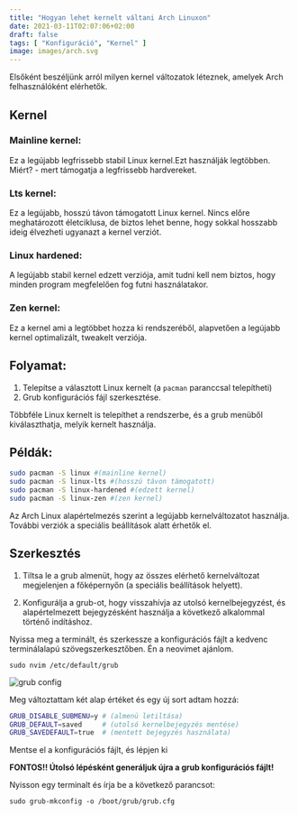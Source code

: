 ```yaml
---
title: "Hogyan lehet kernelt váltani Arch Linuxon"
date: 2021-03-11T02:07:06+02:00
draft: false
tags: [ "Konfiguráció", "Kernel" ]
image: images/arch.svg
---
```


Elsőként beszéljünk arról milyen kernel változatok léteznek, amelyek Arch felhasználóként elérhetők.

## Kernel

### Mainline kernel:

Ez a legújabb legfrissebb stabil Linux kernel.Ezt használják legtöbben. Miért? - mert támogatja a legfrissebb hardvereket.

### Lts kernel:

Ez a legújabb, hosszú távon támogatott Linux kernel. Nincs előre meghatározott életciklusa, de biztos lehet benne, hogy sokkal hosszabb ideig élvezheti ugyanazt a kernel verziót.

### Linux hardened:

A legújabb stabil kernel edzett verziója, amit tudni kell nem biztos, hogy minden program megfelelően fog futni használatakor.

### Zen kernel:

Ez a kernel ami a legtöbbet hozza ki rendszeréből, alapvetően a legújabb kernel optimalizált, tweakelt verziója.

## Folyamat:

1. Telepítse a választott Linux kernelt (a `pacman` paranccsal telepítheti)
2. Grub konfigurációs fájl szerkesztése.

Többféle Linux kernelt is telepíthet a rendszerbe, és a grub menüből kiválaszthatja, melyik kernelt használja.

## Példák:

```bash
sudo pacman -S linux #(mainline kernel)
sudo pacman -S linux-lts #(hosszú távon támogatott)
sudo pacman -S linux-hardened #(edzett kernel)
sudo pacman -S linux-zen #(zen kernel)
```
Az Arch Linux alapértelmezés szerint a legújabb kernelváltozatot használja. További verziók a speciális beállítások alatt érhetők el.

## Szerkesztés

1. Tiltsa le a grub almenüt, hogy az összes elérhető kernelváltozat megjelenjen a főképernyőn (a speciális beállítások helyett).

2. Konfigurálja a grub-ot, hogy visszahívja az utolsó kernelbejegyzést, és alapértelmezett bejegyzésként használja a következő alkalommal történő indításhoz.

Nyissa meg a terminált, és szerkessze a konfigurációs fájlt a kedvenc terminálalapú szövegszerkesztőben. Én a neovimet ajánlom.

`sudo nvim /etc/default/grub`

![grub config](/images/grub.png)

Meg változtattam két alap értéket és egy új sort adtam hozzá:

```bash
GRUB_DISABLE_SUBMENU=y # (almenü letiltása)
GRUB_DEFAULT=saved     # (utolsó kernelbejegyzés mentése)
GRUB_SAVEDEFAULT=true  # (mentett bejegyzés használata)
```

Mentse el a konfigurációs fájlt, és lépjen ki

**FONTOS!! Útolsó lépésként generáljuk újra a grub konfigurációs fájlt!**

Nyisson egy terminalt és írja be a következő parancsot:

`sudo grub-mkconfig -o /boot/grub/grub.cfg`
